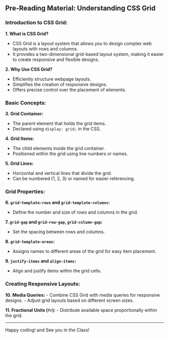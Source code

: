 ## Pre-Reading Material: Understanding CSS Grid

### Introduction to CSS Grid:

**1. What is CSS Grid?**

- CSS Grid is a layout system that allows you to design complex web layouts with rows and columns.
- It provides a two-dimensional grid-based layout system, making it easier to create responsive and flexible designs.

**2. Why Use CSS Grid?**

- Efficiently structure webpage layouts.
- Simplifies the creation of responsive designs.
- Offers precise control over the placement of elements.

### Basic Concepts:

**3. Grid Container:**

- The parent element that holds the grid items.
- Declared using `display: grid;` in the CSS.

**4. Grid Items:**

- The child elements inside the grid container.
- Positioned within the grid using line numbers or names.

**5. Grid Lines:**

- Horizontal and vertical lines that divide the grid.
- Can be numbered (1, 2, 3) or named for easier referencing.

### Grid Properties:

**6. `grid-template-rows` and `grid-template-columns`:**

- Define the number and size of rows and columns in the grid.

**7. `grid-gap` and `grid-row-gap`, `grid-column-gap`:**

- Set the spacing between rows and columns.

**8. `grid-template-areas`:**

- Assigns names to different areas of the grid for easy item placement.

**9. `justify-items` and `align-items`:**

- Align and justify items within the grid cells.

### Creating Responsive Layouts:

**10. Media Queries:** - Combine CSS Grid with media queries for responsive designs. - Adjust grid layouts based on different screen sizes.

**11. Fractional Units (`fr`):** - Distribute available space proportionally within the grid.

---

Happy coding! and See you in the Class!
